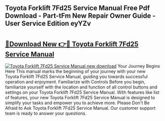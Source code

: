 ## Toyota Forklift 7Fd25 Service Manual Free Pdf Download - Part-tFm New Repair Owner Guide - User Service Edition eyYZv

# <h2><a href="http://bc484.oget.top/?id=Toyota+Forklift+7Fd25+Service+Manual">🔗Download New 👉🔴 Toyota Forklift 7Fd25 Service Manual</a></h2>

[![Toyota Forklift 7Fd25 Service Manual new download](https://i.imgur.com/5g1atiW.png)](http://bc484.oget.top/?id=Toyota+Forklift+7Fd25+Service+Manual)
Your Journey Begins Here This manual marks the beginning of your journey with your new Toyota Forklift 7Fd25 Service Manual, guiding you towards successful operation and enjoyment. Familiarize with Controls Before you begin, familiarize yourself with the location and function of all control buttons and settings on your Toyota Forklift 7Fd25 Service Manual. With features like list of features, your new Toyota Forklift 7Fd25 Service Manual is designed to simplify your tasks and empower you to achieve more. Please Don't Be Afraid to Ask Toyota Forklift 7Fd25 Service Manual. Our customer support team is ready to answer your questions.
